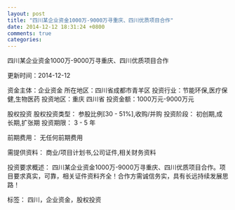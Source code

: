 ```yaml
---
layout: post
title: "四川某企业资金1000万-9000万寻重庆、四川优质项目合作"
date: 2014-12-12 18:31:24 +0800
comments: true
categories: 
---
```

四川某企业资金1000万-9000万寻重庆、四川优质项目合作



更新时间：2014-12-12

资金主体：企业资金
所在地区：四川省成都市青羊区
投资行业：节能环保,医疗保健,生物医药
投资地区：重庆 四川省
投资金额：1000万元-9000万元

股权投资
股权投资类型：
                            参股比例[30 - 51%],收购/并购 
                                                                                投资阶段：
                            初创期,成长期,扩张期 
                                                                                                                                        投资期限：
                            3 - 5 年

前期费用：
无任何前期费用

需提供资料：
商业/项目计划书,公司证件,相关财务资料

投资要求概述：
四川某企业资金1000万-9000万寻重庆、四川优质项目合作。项目要求真实，可靠，相关证件资料齐全！合作方需诚信务实，具有长远持续发展思路！

标签：
四川，企业资金，股权投资


